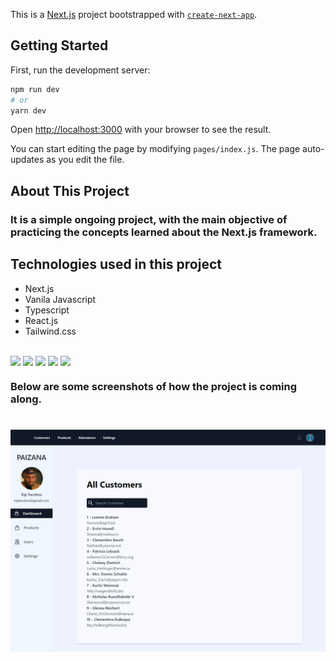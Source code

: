 This is a [Next.js](https://nextjs.org/) project bootstrapped with [`create-next-app`](https://github.com/vercel/next.js/tree/canary/packages/create-next-app).

## Getting Started

First, run the development server:

```bash
npm run dev
# or
yarn dev
```

Open [http://localhost:3000](http://localhost:3000) with your browser to see the result.

You can start editing the page by modifying `pages/index.js`. The page auto-updates as you edit the file.


## About This Project 
### It is a simple ongoing project, with the main objective of practicing the concepts learned about the Next.js framework.

## Technologies used in this project
- Next.js
- Vanila Javascript
- Typescript
- React.js
- Tailwind.css

##
 <img align="center" src="https://cdn.jsdelivr.net/gh/devicons/devicon/icons/nextjs/nextjs-original-wordmark.svg" width="40"></img>
 <img align="center" src="https://cdn.jsdelivr.net/gh/devicons/devicon/icons/javascript/javascript-plain.svg" width="40"></img>
 <img align="center" src="https://cdn.jsdelivr.net/gh/devicons/devicon/icons/typescript/typescript-original.svg" width="40"></img>
 <img align="center" src="https://cdn.jsdelivr.net/gh/devicons/devicon/icons/react/react-original-wordmark.svg" width="40">
 <img align="center" src="https://cdn.jsdelivr.net/gh/devicons/devicon/icons/tailwindcss/tailwindcss-original-wordmark.svg" width="200">


### Below are some screenshots of how the project is coming along.

#
<img src="public/img/git-assets/customers-index.png">
